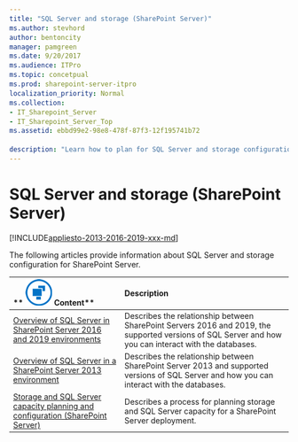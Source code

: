 ```yaml
---
title: "SQL Server and storage (SharePoint Server)"
ms.author: stevhord
author: bentoncity
manager: pamgreen
ms.date: 9/20/2017
ms.audience: ITPro
ms.topic: concetpual
ms.prod: sharepoint-server-itpro
localization_priority: Normal
ms.collection:
- IT_Sharepoint_Server
- IT_Sharepoint_Server_Top
ms.assetid: ebbd99e2-98e8-478f-87f3-12f195741b72

description: "Learn how to plan for SQL Server and storage configuration for SharePoint Server."
---
```


# SQL Server and storage (SharePoint Server)

[!INCLUDE[appliesto-2013-2016-2019-xxx-md](../includes/appliesto-2013-2016-2019-xxx-md.md)] 
  
The following articles provide information about SQL Server and storage configuration for SharePoint Server.
  
  
|**        ![Building blocks](../media/mod_icon_buildingblock_M.png)          Content**|**Description**|
|:-----|:-----|
|[Overview of SQL Server in SharePoint Server 2016 and 2019 environments](overview-of-sql-server-in-sharepoint-server-2016-and-2019-environments.md) <br/> |Describes the relationship between SharePoint Servers 2016 and 2019, the supported versions of SQL Server and how you can interact with the databases.  <br/> |
|[Overview of SQL Server in a SharePoint Server 2013 environment](overview-of-sql-server-in-a-sharepoint-server-2013-environment.md) <br/> |Describes the relationship between SharePoint Server 2013 and supported versions of SQL Server and how you can interact with the databases.  <br/> |
|[Storage and SQL Server capacity planning and configuration (SharePoint Server)](storage-and-sql-server-capacity-planning-and-configuration.md) <br/> |Describes a process for planning storage and SQL Server capacity for a SharePoint Server deployment.  <br/> |
   

